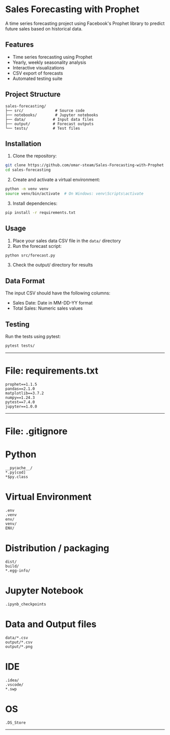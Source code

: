 # Sales Forecasting with Prophet

A time series forecasting project using Facebook's Prophet library to predict future sales based on historical data.

## Features
- Time series forecasting using Prophet
- Yearly, weekly seasonality analysis
- Interactive visualizations
- CSV export of forecasts
- Automated testing suite

## Project Structure
```
sales-forecasting/
├── src/              # Source code
├── notebooks/        # Jupyter notebooks
├── data/            # Input data files
├── output/          # Forecast outputs
└── tests/           # Test files
```

## Installation

1. Clone the repository:
```bash
git clone https://github.com/omar-steam/Sales-Forecasting-with-Prophet
cd sales-forecasting
```

2. Create and activate a virtual environment:
```bash
python -m venv venv
source venv/bin/activate  # On Windows: venv\Scripts\activate
```

3. Install dependencies:
```bash
pip install -r requirements.txt
```

## Usage

1. Place your sales data CSV file in the `data/` directory
2. Run the forecast script:
```bash
python src/forecast.py
```

3. Check the output/ directory for results

## Data Format
The input CSV should have the following columns:
- Sales Date: Date in MM-DD-YY format
- Total Sales: Numeric sales values

## Testing
Run the tests using pytest:
```bash
pytest tests/
```
---

# File: requirements.txt
```
prophet==1.1.5
pandas==2.1.0
matplotlib==3.7.2
numpy==1.24.3
pytest==7.4.0
jupyter==1.0.0
```
---

# File: .gitignore
# Python
```
__pycache__/
*.py[cod]
*$py.class
```
# Virtual Environment
```
.env
.venv
env/
venv/
ENV/
```

# Distribution / packaging
```
dist/
build/
*.egg-info/
```
# Jupyter Notebook
```
.ipynb_checkpoints
```
# Data and Output files
```
data/*.csv
output/*.csv
output/*.png
```
# IDE
```
.idea/
.vscode/
*.swp
```
# OS
```
.DS_Store
```
---


